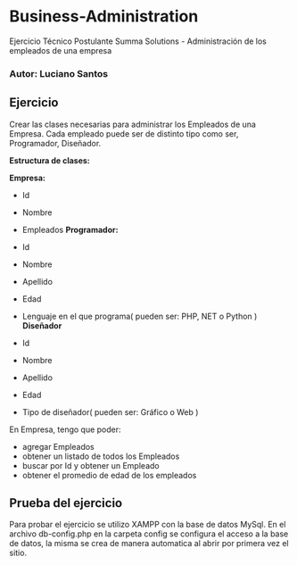 # Business-Administration
Ejercicio Técnico Postulante Summa Solutions - Administración de los empleados de una empresa
### Autor: Luciano Santos
## Ejercicio
Crear las clases necesarias para administrar los Empleados de una Empresa. Cada empleado puede ser de distinto tipo como ser, Programador, Diseñador.


**Estructura de clases:**

**Empresa:**

* Id
* Nombre
* Empleados
**Programador:**

* Id
* Nombre
* Apellido
* Edad
* Lenguaje en el que programa( pueden ser: PHP, NET o Python  )
**Diseñador**

* Id
* Nombre
* Apellido
* Edad
* Tipo de diseñador( pueden ser: Gráfico o Web )

En Empresa, tengo que poder:
* agregar Empleados
* obtener un listado de todos los Empleados
* buscar por Id y obtener un Empleado
* obtener el promedio de edad de los empleados

## Prueba del ejercicio
Para probar el ejercicio se utilizo XAMPP con la base de datos MySql.
En el archivo db-config.php en la carpeta config se configura el acceso a la base de datos, la misma se crea de manera automatica al abrir por primera vez el sitio.

